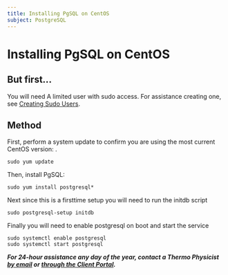 ```yaml
---
title: Installing PgSQL on CentOS
subject: PostgreSQL
---
```


# Installing PgSQL on CentOS

## But first...
You will need A limited user with sudo access. For assistance creating one, see [Creating Sudo Users](https://www.thermo.io/how-to/security/creating-sudo-users).

## Method
First, perform a system update to confirm you are using the most current CentOS version: .
```shell
sudo yum update
```

Then, install PgSQL:
```shell
sudo yum install postgresql*
```
Next since this is a firsttime setup you will need to run the initdb script
```
sudo postgresql-setup initdb
```
Finally you will need to enable postgresql on boot and start the service
```
sudo systemctl enable postgresql
sudo systemctl start postgresql
```

**_For 24-hour assistance any day of the year, contact a Thermo Physicist [by email](mailto:physicists@thermo.io) or [through the Client Portal](https://core.thermo.io/login/)._**
